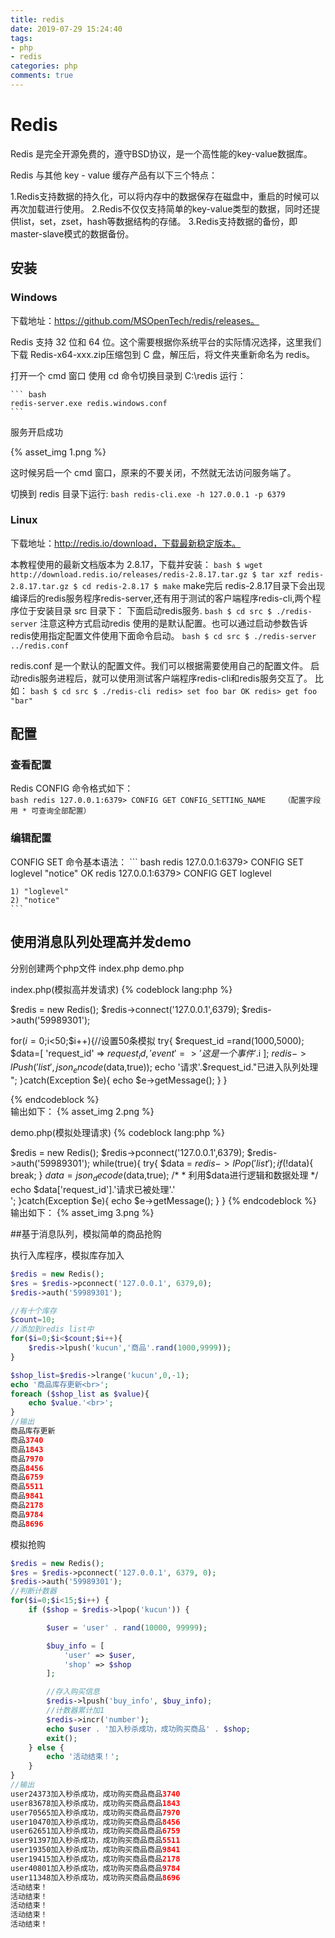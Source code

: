 ```yaml
---
title: redis
date: 2019-07-29 15:24:40
tags: 
- php
- redis
categories: php
comments: true
---
```


# Redis

Redis 是完全开源免费的，遵守BSD协议，是一个高性能的key-value数据库。

Redis 与其他 key - value 缓存产品有以下三个特点：

1.Redis支持数据的持久化，可以将内存中的数据保存在磁盘中，重启的时候可以再次加载进行使用。
2.Redis不仅仅支持简单的key-value类型的数据，同时还提供list，set，zset，hash等数据结构的存储。
3.Redis支持数据的备份，即master-slave模式的数据备份。

## 安装

### Windows

下载地址：https://github.com/MSOpenTech/redis/releases。

Redis 支持 32 位和 64 位。这个需要根据你系统平台的实际情况选择，这里我们下载 Redis-x64-xxx.zip压缩包到 C 盘，解压后，将文件夹重新命名为 redis。	

打开一个 cmd 窗口 使用 cd 命令切换目录到 C:\redis 运行：

	``` bash
	redis-server.exe redis.windows.conf
	```
服务开启成功

{% asset_img 1.png %}

这时候另启一个 cmd 窗口，原来的不要关闭，不然就无法访问服务端了。

切换到 redis 目录下运行:
	``` bash
	redis-cli.exe -h 127.0.0.1 -p 6379
	```
### Linux

下载地址：http://redis.io/download，下载最新稳定版本。

本教程使用的最新文档版本为 2.8.17，下载并安装：
	``` bash
	$ wget http://download.redis.io/releases/redis-2.8.17.tar.gz
	$ tar xzf redis-2.8.17.tar.gz
	$ cd redis-2.8.17
	$ make
	```
make完后 redis-2.8.17目录下会出现编译后的redis服务程序redis-server,还有用于测试的客户端程序redis-cli,两个程序位于安装目录 src 目录下：
下面启动redis服务.
	``` bash
	$ cd src
	$ ./redis-server
	```
注意这种方式启动redis 使用的是默认配置。也可以通过启动参数告诉redis使用指定配置文件使用下面命令启动。
	``` bash
	$ cd src
	$ ./redis-server ../redis.conf
	```

redis.conf 是一个默认的配置文件。我们可以根据需要使用自己的配置文件。
启动redis服务进程后，就可以使用测试客户端程序redis-cli和redis服务交互了。 比如：
	``` bash
	$ cd src
	$ ./redis-cli
	redis> set foo bar
	OK
	redis> get foo
	"bar"
	```
## 配置

### 查看配置
Redis CONFIG 命令格式如下：	
	``` bash
	redis 127.0.0.1:6379> CONFIG GET CONFIG_SETTING_NAME    （配置字段用 * 可查询全部配置）
	```
### 编辑配置	
CONFIG SET 命令基本语法：
	``` bash
	redis 127.0.0.1:6379> CONFIG SET loglevel "notice"
	OK
	redis 127.0.0.1:6379> CONFIG GET loglevel

	1) "loglevel"
	2) "notice"
	```
## 使用消息队列处理高并发demo

分别创建两个php文件  index.php  demo.php

index.php(模拟高并发请求)
{% codeblock lang:php %}

$redis = new Redis();
$redis->connect('127.0.0.1',6379);
$redis->auth('59989301');

for($i=0;$i<50;$i++){//设置50条模拟
    try{
        $request_id =rand(1000,5000);
        $data=[
            'request_id' => $request_id,
            'event' => '这是一个事件'.$i
        ];
        $redis->lPush('list',json_encode($data,true));
        echo '请求'.$request_id."已进入队列处理<br>";
    }catch(Exception $e){
        echo $e->getMessage();
    }
}

{% endcodeblock %}	
输出如下：
{% asset_img 2.png %}

demo.php(模拟处理请求)
{% codeblock lang:php %}

$redis = new Redis();
$redis->pconnect('127.0.0.1',6379);
$redis->auth('59989301');
while(true){
    try{
        $data = $redis->lPop('list');
        if(!$data){
            break;
        }
        $data=json_decode($data,true);
        /*
         *  利用$data进行逻辑和数据处理
         */
        echo $data['request_id'].'请求已被处理'.'<br>';
    }catch(Exception $e){
        echo $e->getMessage();
    }
}
{% endcodeblock %}	
输出如下：
{% asset_img 3.png %}


##基于消息队列，模拟简单的商品抢购

执行入库程序，模拟库存加入
```php
$redis = new Redis();
$res = $redis->pconnect('127.0.0.1', 6379,0);
$redis->auth('59989301');

//有十个库存
$count=10;
//添加到redis list中
for($i=0;$i<$count;$i++){
    $redis->lpush('kucun','商品'.rand(1000,9999));
}

$shop_list=$redis->lrange('kucun',0,-1);
echo '商品库存更新<br>';
foreach ($shop_list as $value){
    echo $value.'<br>';
}
//输出
商品库存更新
商品3740
商品1843
商品7970
商品8456
商品6759
商品5511
商品9841
商品2178
商品9784
商品8696

```

模拟抢购

```php
$redis = new Redis();
$res = $redis->pconnect('127.0.0.1', 6379, 0);
$redis->auth('59989301');
//判断计数器
for($i=0;$i<15;$i++) {
    if ($shop = $redis->lpop('kucun')) {

        $user = 'user' . rand(10000, 99999);

        $buy_info = [
            'user' => $user,
            'shop' => $shop
        ];

        //存入购买信息
        $redis->lpush('buy_info', $buy_info);
        //计数器累计加1
        $redis->incr('number');
        echo $user . '加入秒杀成功，成功购买商品' . $shop;
        exit();
    } else {
        echo '活动结束！';
    }
}
//输出
user24373加入秒杀成功，成功购买商品商品3740
user83678加入秒杀成功，成功购买商品商品1843
user70565加入秒杀成功，成功购买商品商品7970
user10470加入秒杀成功，成功购买商品商品8456
user62651加入秒杀成功，成功购买商品商品6759
user91397加入秒杀成功，成功购买商品商品5511
user19350加入秒杀成功，成功购买商品商品9841
user19415加入秒杀成功，成功购买商品商品2178
user40801加入秒杀成功，成功购买商品商品9784
user11348加入秒杀成功，成功购买商品商品8696
活动结束！
活动结束！
活动结束！
活动结束！
活动结束！
```